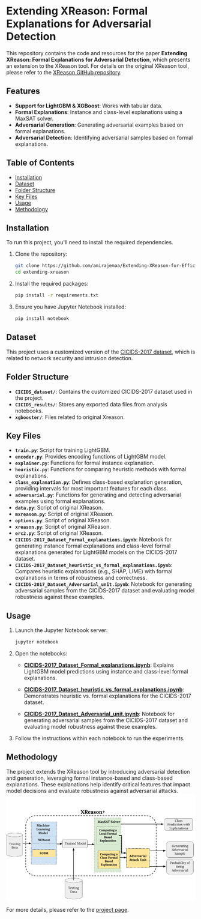 # Extending XReason: Formal Explanations for Adversarial Detection

This repository contains the code and resources for the paper **Extending XReason: Formal Explanations for Adversarial Detection**, which presents an extension to the XReason tool. For details on the original XReason tool, please refer to the [XReason GitHub repository](https://github.com/alexeyignatiev/xreason/).


## Features
- **Support for LightGBM & XGBoost**: Works with tabular data.
- **Formal Explanations**: Instance and class-level explanations using a MaxSAT solver.
- **Adversarial Generation**: Generating adversarial examples based on formal explanations.
- **Adversarial Detection**: Identifying adversarial samples based on formal explanations.


## Table of Contents
- [Installation](#installation)
- [Dataset](#dataset)
- [Folder Structure](#Folder-Structure)
- [Key Files](#Key-Files)
- [Usage](#usage)
- [Methodology](#methodology)

## Installation
To run this project, you'll need to install the required dependencies.

1. Clone the repository:

    ```bash
    git clone https://github.com/amirajemaa/Extending-XReason-for-Efficient-Formal-XAI-and-Adversarial-Detection.git
    cd extending-xreason
    ```

2. Install the required packages:

    ```bash
    pip install -r requirements.txt
    ```

3. Ensure you have Jupyter Notebook installed:

    ```bash
    pip install notebook
    ```
## Dataset

This project uses a customized version of the [CICIDS-2017 dataset](https://www.unb.ca/cic/datasets/ids-2017.html), which is related to network security and intrusion detection.

## Folder Structure

- **`CICIDS_dataset/`**: Contains the customized CICIDS-2017 dataset used in the project.
- **`CICIDS_results/`**: Stores any exported data files from analysis notebooks.
- **`xgbooster/`**: Files related to original Xreason.

## Key Files

- **`train.py`**: Script for training LightGBM.
- **`encoder.py`**: Provides encoding functions of LightGBM model.
- **`explainer.py`**: Functions for formal instance explanation.
- **`heuristic.py`**: Functions for comparing heuristic methods with formal explanations.
- **`class_explanation.py`**: Defines class-based explanation generation, providing intervals for most important features for each class.
- **`adversarial.py`**: Functions for generating and detecting adversarial examples using formal explanations.
- **`data.py`**: Script of original XReason.
- **`mxreason.py`**: Script of original XReason.
- **`options.py`**: Script of original XReason.
- **`xreason.py`**: Script of original XReason.
- **`erc2.py`**: Script of original XReason.
- **`CICIDS-2017_Dataset_Formal_explanations.ipynb`**: Notebook for generating instance formal explanations and class-level formal explanations generated for LightGBM models on the CICIDS-2017 dataset.
- **`CICIDS-2017_Dataset_heuristic_vs_formal_explanations.ipynb`**: Compares heuristic explanations (e.g., SHAP, LIME) with formal explanations in terms of robustness and correctness.
- **`CICIDS-2017_Dataset_Adversarial_unit.ipynb`**: Notebook for generating adversarial samples from the CICIDS-2017 dataset and evaluating model robustness against these examples.

## Usage

1. Launch the Jupyter Notebook server:

    ```bash
    jupyter notebook
    ```

2. Open the notebooks:
    - **[CICIDS-2017_Dataset_Formal_explanations.ipynb](CICIDS-2017_Dataset_Formal_explanations.ipynb)**: Explains LightGBM model predictions using instance and class-level formal explanations.

    - **[CICIDS-2017_Dataset_heuristic_vs_formal_explanations.ipynb](CICIDS-2017_Dataset_heuristic_vs_formal_explanations.ipynb)**: Demonstrates heuristic vs. formal explanations for the CICIDS-2017 dataset.
    - **[CICIDS-2017_Dataset_Adversarial_unit.ipynb](CICIDS-2017_Dataset_Adversarial_unit.ipynb)**: Notebook for generating adversarial samples from the CICIDS-2017 dataset and evaluating model robustness against these examples.
4. Follow the instructions within each notebook to run the experiments.

## Methodology

The project extends the XReason tool by introducing adversarial detection and generation, leveraging formal instance-based and class-based explanations. These explanations help identify critical features that impact model decisions and evaluate robustness against adversarial attacks.
![](meth.png?raw=true "Methodology")

For more details, please refer to the [project page](https://hvg.ece.concordia.ca/projects/fvai/pr2).
